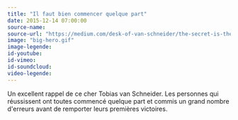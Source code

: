 ```yaml
---
title: "Il faut bien commencer quelque part"
date: 2015-12-14 07:00:00
source-name:
source-url: "https://medium.com/desk-of-van-schneider/the-secret-is-the-beginning-354091434f6d#.4r7rood8h?ref=MagazineDuWebdesign"
image: "big-hero.gif"
image-legende:
id-youtube:
id-vimeo:
id-soundcloud:
video-legende:
---
```

Un excellent rappel de ce cher Tobias van Schneider. Les personnes qui réussissent ont toutes commencé quelque part et commis un grand nombre d'erreurs avant de remporter leurs premières victoires.
